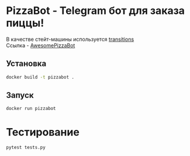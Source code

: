 # PizzaBot - Telegram бот для заказа пиццы!
В качестве стейт-машины используется [transitions] <br>
Ссылка - [AwesomePizzaBot]

[transitions]: https://github.com/pytransitions/transitions
[AwesomePizzaBot]: https://t.me/AwesomePizzaBot

## Установка
```bash
docker build -t pizzabot .
```

## Запуск
```bash
docker run pizzabot
```

# Тестирование
```bash
pytest tests.py
```
